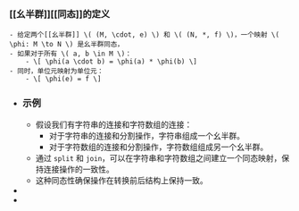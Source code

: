 ### [[幺半群]][[同态]]的定义
	- 给定两个[[幺半群]] \( (M, \cdot, e) \) 和 \( (N, *, f) \)，一个映射 \( \phi: M \to N \) 是幺半群同态，
	- 如果对于所有 \( a, b \in M \)：
		- \[ \phi(a \cdot b) = \phi(a) * \phi(b) \]
	- 同时，单位元映射为单位元：
		- \[ \phi(e) = f \]
- ### 示例
	- 假设我们有字符串的连接和字符数组的连接：
		- 对于字符串的连接和分割操作，字符串组成一个幺半群。
		- 对于字符数组的连接和分割操作，字符数组组成另一个幺半群。
	- 通过 `split` 和 `join`，可以在字符串和字符数组之间建立一个同态映射，保持连接操作的一致性。
	- 这种同态性确保操作在转换前后结构上保持一致。
-
-